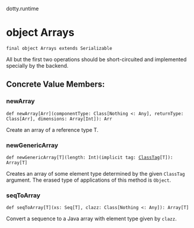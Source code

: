 dotty.runtime
# object Arrays

<pre><code class="language-scala" >final object Arrays extends Serializable</pre></code>
All but the first two operations should be short-circuited and implemented specially by
the backend.

## Concrete Value Members:
### newArray
<pre><code class="language-scala" >def newArray[Arr](componentType: Class[Nothing <: Any], returnType: Class[Arr], dimensions: Array[Int]): Arr</pre></code>
Create an array of a reference type T.

### newGenericArray
<pre><code class="language-scala" >def newGenericArray[T](length: Int)(implicit tag: <a href="../../scala/reflect/ClassTag.md">ClassTag</a>[T]): Array[T]</pre></code>
Creates an array of some element type determined by the given `ClassTag`
argument. The erased type of applications of this method is `Object`.

### seqToArray
<pre><code class="language-scala" >def seqToArray[T](xs: Seq[T], clazz: Class[Nothing <: Any]): Array[T]</pre></code>
Convert a sequence to a Java array with element type given by `clazz`.

